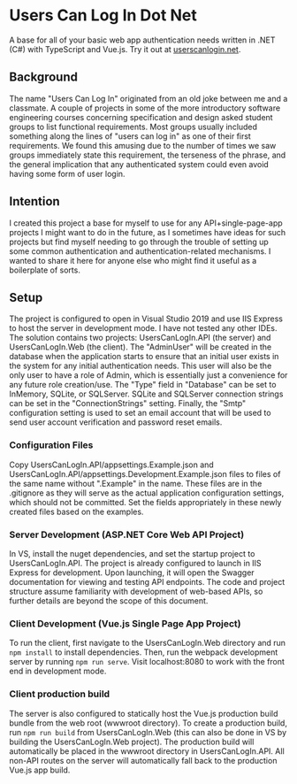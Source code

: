 # Users Can Log In Dot Net
A base for all of your basic web app authentication needs written in .NET (C#) with TypeScript and Vue.js. Try it out at [userscanlogin.net](https://userscanlogin.net).

## Background
The name "Users Can Log In" originated from an old joke between me and a classmate. A couple of projects in some of the more introductory
software engineering courses concerning specification and design asked student groups to list functional requirements. Most groups usually
included something along the lines of "users can log in" as one of their first requirements. We found this amusing due to the number of times
we saw groups immediately state this requirement, the terseness of the phrase, and the general implication that any authenticated system could even avoid having some form of user login.

## Intention
I created this project a base for myself to use for any API+single-page-app projects I might want to do in the future, as I sometimes have ideas
for such projects but find myself needing to go through the trouble of setting up some common authentication and authentication-related mechanisms.
I wanted to share it here for anyone else who might find it useful as a boilerplate of sorts.

## Setup
The project is configured to open in Visual Studio 2019 and use IIS Express to host the server in development mode. I have not tested any other IDEs.
The solution contains two projects: UsersCanLogIn.API (the server) and UsersCanLogIn.Web (the client). The "AdminUser" will be created in the database
when the application starts to ensure that an initial user exists in the system for any initial authentication needs. This user will also be the only
user to have a role of Admin, which is essentially just a convenience for any future role creation/use. The "Type" field in "Database" can be set to
InMemory, SQLite, or SQLServer. SQLite and SQLServer connection strings can be set in the "ConnectionStrings" setting. Finally, the "Smtp" configuration
setting is used to set an email account that will be used to send user account verification and password reset emails.

### Configuration Files
Copy UsersCanLogIn.API/appsettings.Example.json and UsersCanLogIn.API/appsettings.Development.Example.json files to files of the same name without
".Example" in the name. These files are in the .gitignore as they will serve as the actual application configuration settings, which should not be
committed. Set the fields appropriately in these newly created files based on the examples. 

### Server Development (ASP.NET Core Web API Project)
In VS, install the nuget dependencies, and set the startup project to UsersCanLogIn.API. The project is already configured to launch in IIS Express
for development. Upon launching, it will open the Swagger documentation for viewing and testing API endpoints. The code and project structure assume
familiarity with development of web-based APIs, so further details are beyond the scope of this document.

### Client Development (Vue.js Single Page App Project)
To run the client, first navigate to the UsersCanLogIn.Web directory and run `npm install` to install dependencies. Then, run the webpack development
server by running `npm run serve`. Visit localhost:8080 to work with the front end in development mode.

### Client production build
The server is also configured to statically host the Vue.js production build bundle from the web root (wwwroot directory). To create a production build,
run `npm run build` from UsersCanLogIn.Web (this can also be done in VS by building the UsersCanLogIn.Web project). The production build will automatically
be placed in the wwwroot directory in UsersCanLogIn.API. All non-API routes on the server will automatically fall back to the production Vue.js app build.
